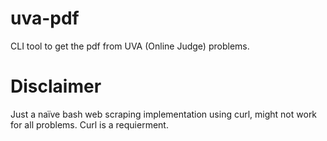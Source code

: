 # uva-pdf
CLI tool to get the pdf from UVA (Online Judge) problems.

# Disclaimer
Just a naïve bash web scraping implementation using curl, might not work for all problems.
Curl is a requierment.
